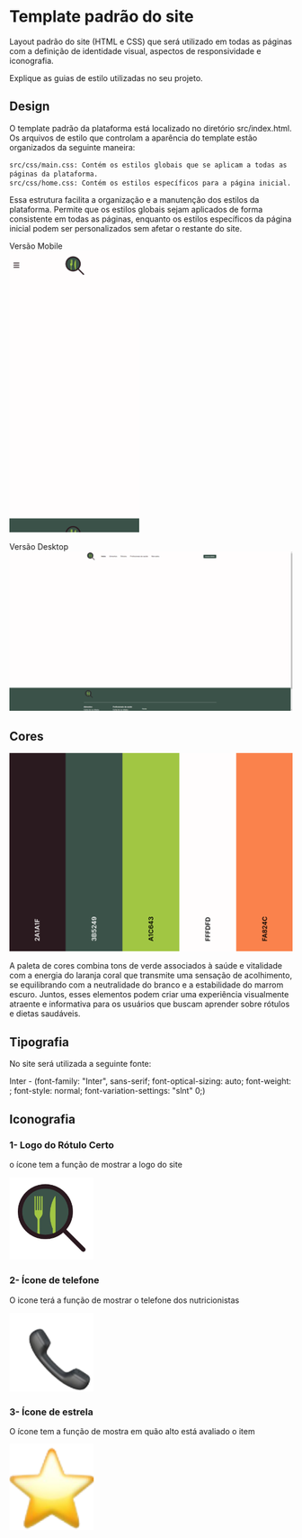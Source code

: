 # Template padrão do site

Layout padrão do site (HTML e CSS) que será utilizado em todas as páginas com a definição de identidade visual, aspectos de responsividade e iconografia.

Explique as guias de estilo utilizadas no seu projeto.

## Design

O template padrão da plataforma está localizado no diretório src/index.html. Os arquivos de estilo que controlam a aparência do template estão organizados da seguinte maneira:

    src/css/main.css: Contém os estilos globais que se aplicam a todas as páginas da plataforma.
    src/css/home.css: Contém os estilos específicos para a página inicial.

Essa estrutura facilita a organização e a manutenção dos estilos da plataforma. Permite que os estilos globais sejam aplicados de forma consistente em todas as páginas, enquanto os estilos específicos da página inicial podem ser personalizados sem afetar o restante do site.

Versão Mobile <br />
<img src="img/template/template_mobile.png" alt="template mobile" height="500" />

Versão Desktop
<img src="img/template/template_desktop.png" alt="template desktop" />


## Cores

<img src="img/template/paletafinal.png" alt="paletafinal" />

A paleta de cores combina tons de verde associados à saúde e vitalidade com a energia do laranja coral que transmite uma sensação de acolhimento, se equilibrando com a neutralidade do branco e a estabilidade do marrom escuro. Juntos, esses elementos podem criar uma experiência visualmente atraente e informativa para os usuários que buscam aprender sobre rótulos e dietas saudáveis.


## Tipografia

No site será utilizada a seguinte fonte:

Inter - (font-family: "Inter", sans-serif; font-optical-sizing: auto; font-weight: <weight>; font-style: normal; font-variation-settings: "slnt" 0;)

## Iconografia

### 1- Logo do Rótulo Certo
o ícone tem a função de mostrar a logo do site

<img src="img/template/logoRC.png" width="150" alt="logodosite" />

### 2- Ícone de telefone
O icone terá a função de mostrar o telefone dos nutricionistas

<img src="img/template/iconetel.png" width="150" alt="iconetelefone" />

### 3- Ícone de estrela
O ícone tem a função de mostra em quão alto está avaliado o item

<img src="img/template/iconeestrela.png" width="150" alt="iconeestrela" />
